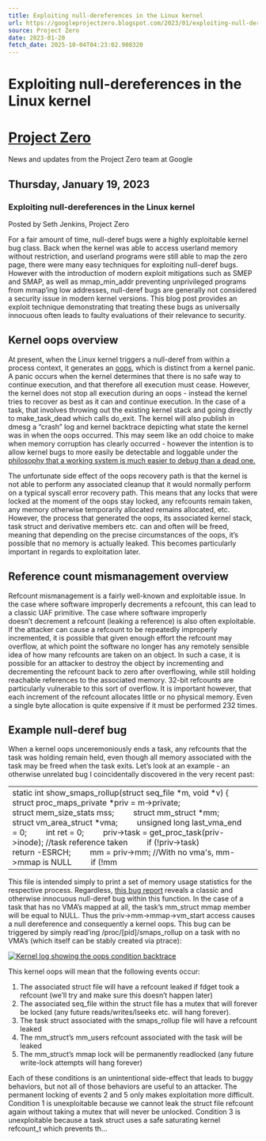 ```yaml
---
title: Exploiting null-dereferences in the Linux kernel
url: https://googleprojectzero.blogspot.com/2023/01/exploiting-null-dereferences-in-linux.html
source: Project Zero
date: 2023-01-20
fetch_date: 2025-10-04T04:23:02.908320
---
```


# Exploiting null-dereferences in the Linux kernel

# [Project Zero](https://googleprojectzero.blogspot.com/)

News and updates from the Project Zero team at Google

## Thursday, January 19, 2023

### Exploiting null-dereferences in the Linux kernel

Posted by Seth Jenkins, Project Zero

For a fair amount of time, null-deref bugs were a highly exploitable kernel bug class. Back when the kernel was able to access userland memory without restriction, and userland programs were still able to map the zero page, there were many easy techniques for exploiting null-deref bugs. However with the introduction of modern exploit mitigations such as SMEP and SMAP, as well as mmap\_min\_addr preventing unprivileged programs from mmap’ing low addresses, null-deref bugs are generally not considered a security issue in modern kernel versions. This blog post provides an exploit technique demonstrating that treating these bugs as universally innocuous often leads to faulty evaluations of their relevance to security.

## Kernel oops overview

At present, when the Linux kernel triggers a null-deref from within a process context, it generates an [oops](https://en.wikipedia.org/wiki/Linux_kernel_oops), which is distinct from a kernel panic. A panic occurs when the kernel determines that there is no safe way to continue execution, and that therefore all execution must cease. However, the kernel does not stop all execution during an oops - instead the kernel tries to recover as best as it can and continue execution. In the case of a task, that involves throwing out the existing kernel stack and going directly to make\_task\_dead which calls do\_exit. The kernel will also publish in dmesg a “crash” log and kernel backtrace depicting what state the kernel was in when the oops occurred. This may seem like an odd choice to make when memory corruption has clearly occurred - however the intention is to allow kernel bugs to more easily be detectable and loggable under the [philosophy that a working system is much easier to debug than a dead one.](https://yarchive.net/comp/linux/BUG.html)

The unfortunate side effect of the oops recovery path is that the kernel is not able to perform any associated cleanup that it would normally perform on a typical syscall error recovery path. This means that any locks that were locked at the moment of the oops stay locked, any refcounts remain taken, any memory otherwise temporarily allocated remains allocated, etc. However, the process that generated the oops, its associated kernel stack, task struct and derivative members etc. can and often will be freed, meaning that depending on the precise circumstances of the oops, it’s possible that no memory is actually leaked. This becomes particularly important in regards to exploitation later.

## Reference count mismanagement overview

Refcount mismanagement is a fairly well-known and exploitable issue. In the case where software improperly decrements a refcount, this can lead to a classic UAF primitive. The case where software improperly doesn’t decrement a refcount (leaking a reference) is also often exploitable. If the attacker can cause a refcount to be repeatedly improperly incremented, it is possible that given enough effort the refcount may overflow, at which point the software no longer has any remotely sensible idea of how many refcounts are taken on an object. In such a case, it is possible for an attacker to destroy the object by incrementing and decrementing the refcount back to zero after overflowing, while still holding reachable references to the associated memory. 32-bit refcounts are particularly vulnerable to this sort of overflow. It is important however, that each increment of the refcount allocates little or no physical memory. Even a single byte allocation is quite expensive if it must be performed 232 times.

## Example null-deref bug

When a kernel oops unceremoniously ends a task, any refcounts that the task was holding remain held, even though all memory associated with the task may be freed when the task exits. Let’s look at an example - an otherwise unrelated bug I coincidentally discovered in the very recent past:

|  |
| --- |
| static int show\_smaps\_rollup(struct seq\_file \*m, void \*v)  {          struct proc\_maps\_private \*priv = m->private;          struct mem\_size\_stats mss;          struct mm\_struct \*mm;          struct vm\_area\_struct \*vma;          unsigned long last\_vma\_end = 0;          int ret = 0;            priv->task = get\_proc\_task(priv->inode); //task reference taken          if (!priv->task)                  return -ESRCH;            mm = priv->mm; //With no vma's, mm->mmap is NULL          if (!mm || !mmget\_not\_zero(mm)) { //mm reference taken                  ret = -ESRCH;                  goto out\_put\_task;          }            memset(&mss, 0, sizeof(mss));            ret = mmap\_read\_lock\_killable(mm); //mmap read lock taken          if (ret)                  goto out\_put\_mm;            hold\_task\_mempolicy(priv);            for (vma = priv->mm->mmap; vma; vma = vma->vm\_next) {                  smap\_gather\_stats(vma, &mss);                  last\_vma\_end = vma->vm\_end;          }            show\_vma\_header\_prefix(m, priv->mm->mmap->vm\_start,last\_vma\_end, 0, 0, 0, 0); //the deref of mmap causes a kernel oops here          seq\_pad(m, ' ');          seq\_puts(m, "[rollup]\n");            \_\_show\_smap(m, &mss, true);            release\_task\_mempolicy(priv);          mmap\_read\_unlock(mm);    out\_put\_mm:          mmput(mm);  out\_put\_task:          put\_task\_struct(priv->task);          priv->task = NULL;            return ret;  } |

This file is intended simply to print a set of memory usage statistics for the respective process. Regardless, [this bug report](https://lore.kernel.org/lkml/20221003224531.1930646-1-sethjenkins%40google.com/T/) reveals a classic and otherwise innocuous null-deref bug within this function. In the case of a task that has no VMA’s mapped at all, the task’s mm\_struct mmap member will be equal to NULL. Thus the priv->mm->mmap->vm\_start access causes a null dereference and consequently a kernel oops. This bug can be triggered by simply read’ing /proc/[pid]/smaps\_rollup on a task with no VMA’s (which itself can be stably created via ptrace):

[![Kernel log showing the oops condition backtrace](https://blogger.googleusercontent.com/img/b/R29vZ2xl/AVvXsEjW-7Gf0dWd5QJfxXYwRAdtMX7uoynsldEgf9C7saF7MLL_iwIUVaagMyOAa8r-e4_KDf33viQn5U2w1LirUQnx7Vk1fJgpACWUijAl8Pgtiu8ZrDTaiEzJYSo3pJUX_nh4Mh4EQ2GPclwSCHcA-OmGfexegm4WykTZyKnIq9ktGTiLcCJo0QW0VKx6/s1138/image1.png "Kernel log showing the oops condition backtrace")](https://blogger.googleusercontent.com/img/b/R29vZ2xl/AVvXsEjW-7Gf0dWd5QJfxXYwRAdtMX7uoynsldEgf9C7saF7MLL_iwIUVaagMyOAa8r-e4_KDf33viQn5U2w1LirUQnx7Vk1fJgpACWUijAl8Pgtiu8ZrDTaiEzJYSo3pJUX_nh4Mh4EQ2GPclwSCHcA-OmGfexegm4WykTZyKnIq9ktGTiLcCJo0QW0VKx6/s1138/image1.png)

This kernel oops will mean that the following events occur:

1. The associated struct file will have a refcount leaked if fdget took a refcount (we’ll try and make sure this doesn’t happen later)
2. The associated seq\_file within the struct file has a mutex that will forever be locked (any future reads/writes/lseeks etc. will hang forever).
3. The task struct associated with the smaps\_rollup file will have a refcount leaked
4. The mm\_struct’s mm\_users refcount associated with the task will be leaked
5. The mm\_struct’s mmap lock will be permanently readlocked (any future write-lock attempts will hang forever)

Each of these conditions is an unintentional side-effect that leads to buggy behaviors, but not all of those behaviors are useful to an attacker. The permanent locking of events 2 and 5 only makes exploitation more difficult. Condition 1 is unexploitable because we cannot leak the struct file refcount again without taking a mutex that will never be unlocked. Condition 3 is unexploitable because a task struct uses a safe saturating kernel refcount\_t which prevents th...